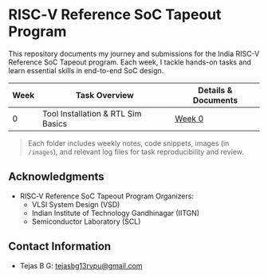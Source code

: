 # RISC‑V Reference SoC Tapeout Program

This repository documents my journey and submissions for the India RISC-V Reference SoC Tapeout program. Each week, I tackle hands-on tasks and learn essential skills in end-to-end SoC design.

| Week | Task Overview                    | Details & Documents                |
|------|----------------------------------|------------------------------------|
| 0    | Tool Installation & RTL Sim Basics| [Week 0](./Week0/Week0.md)         |



> Each folder includes weekly notes, code snippets, images (in `/images`), and relevant log files for task reproducibility and review.


<!-- ## Contributors
- Tejas B G (Undergraduate Student, ECE, DSATM, Bengaluru) -->

## Acknowledgments
- RISC‑V Reference SoC Tapeout Program Organizers:
    - VLSI System Design (VSD)
    - Indian Institute of Technology Gandhinagar (IITGN)
    - Semiconductor Laboratory (SCL)
  <!--     - Synopsys Inc. -->


## Contact Information
- Tejas B G: [tejasbg13rvpu@gmail.com](mailto:tejasbg13rvpu@gmail.com)
